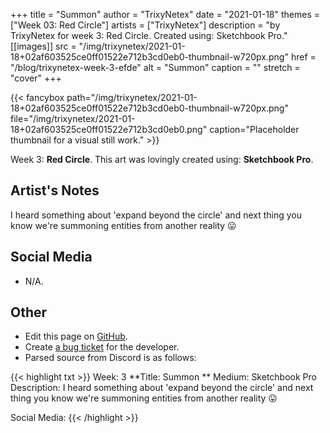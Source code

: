 +++
title =       "Summon"
author =      "TrixyNetex"
date =        "2021-01-18"
themes =      ["Week 03: Red Circle"]
artists =     ["TrixyNetex"]
description = "by TrixyNetex for week 3: Red Circle. Created using: Sketchbook Pro."
[[images]]
      src = "/img/trixynetex/2021-01-18+02af603525ce0ff01522e712b3cd0eb0-thumbnail-w720px.png"
      href = "/blog/trixynetex-week-3-efde"
      alt = "Summon"
      caption = ""
      stretch = "cover"
+++

{{< fancybox path="/img/trixynetex/2021-01-18+02af603525ce0ff01522e712b3cd0eb0-thumbnail-w720px.png" file="/img/trixynetex/2021-01-18+02af603525ce0ff01522e712b3cd0eb0.png" caption="Placeholder thumbnail for a visual still work." >}}


Week 3: **Red Circle**. This art was lovingly created using: **Sketchbook Pro**.

## Artist's Notes

I heard something about 'expand beyond the circle' and next thing you know we're summoning entities from another reality 😛

## Social Media

- N/A.

## Other

- Edit this page on [GitHub](https://github.com/teaminkling/web-refresh/edit/main/content/blog/trixynetex-week-3-efde.md).
- Create [a bug ticket](https://github.com/teaminkling/web-refresh/issues/new?assignees=&labels=bug&template=problem-report.md&title=) for the developer.
- Parsed source from Discord is as follows:

{{< highlight txt >}}
Week: 3
**Title:  Summon **
Medium: Sketchbook Pro
Description: I heard something about 'expand beyond the circle' and next thing you know we're summoning entities from another reality 😛 

Social Media:
{{< /highlight >}}